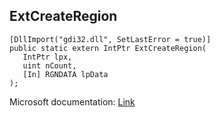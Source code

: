 ## ExtCreateRegion

```
[DllImport("gdi32.dll", SetLastError = true)]
public static extern IntPtr ExtCreateRegion(
   IntPtr lpx,
   uint nCount,
   [In] RGNDATA lpData
);
```

Microsoft documentation: [Link](https://docs.microsoft.com/en-us/windows/win32/api/wingdi/nf-wingdi-extcreateregion)
